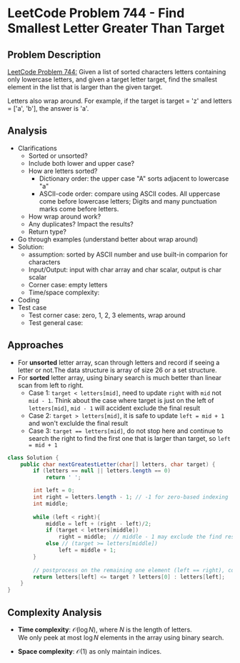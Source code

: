 # LeetCode Problem 744 - Find Smallest Letter Greater Than Target 

## Problem Description
[LeetCode Problem 744:](https://leetcode.com/problems/find-smallest-letter-greater-than-target/) Given a list of sorted characters letters containing only lowercase letters, and given a target letter target, find the smallest element in the list that is larger than the given target.

Letters also wrap around. For example, if the target is target = 'z' and letters = ['a', 'b'], the answer is 'a'.

## Analysis 
* Clarifications
    - Sorted or unsorted?
    - Include both lower and upper case? 
    - How are letters sorted?   
        * Dictionary order: the upper case "A" sorts adjacent to lowercase "a"  
        * ASCII-code order: compare using ASCII codes. All uppercase come before lowercase letters; Digits and many punctuation marks come before letters.
    - How wrap around work?
    - Any duplicates? Impact the results?
    - Return type?
* Go through examples (understand better about wrap around)
* Solution:
    - assumption: sorted by ASCII number and use built-in comparion for characters
    - Input/Output: input with char array and char scalar, output is char scalar  
    - Corner case: empty letters
    - Time/space complexity:
* Coding
* Test case
    - Test corner case: zero, 1, 2, 3 elements, wrap around
    - Test general case:

## Approaches
* For **unsorted** letter array, scan through letters and record if seeing a letter or not.The data structure is array of size 26 or a set structure.
* For **sorted** letter array, using binary search is much better than linear scan from left to right. 
    - Case 1: `target < letters[mid]`,  need to update `right` with `mid` not `mid - 1`. Think about the case where target is just on the left of `letters[mid]`, `mid - 1` will accident exclude the final result
    - Case 2: `target > letters[mid]`, it is safe to update `left = mid + 1` and won't exclulde the final result 
    - Case 3: `target == letters[mid]`, do not stop here and continue to search the right to find the first one that is larger than target, so `left = mid + 1` 

```java
class Solution {
    public char nextGreatestLetter(char[] letters, char target) {
        if (letters == null || letters.length == 0)
            return ' ';

        int left = 0;
        int right = letters.length - 1; // -1 for zero-based indexing 
        int middle;
        
        while (left < right){
            middle = left + (right - left)/2;
            if (target < letters[middle])
                right = middle;  // middle - 1 may exclude the find result
            else // (target >= letters[middle])
                left = middle + 1;
        }
        
        // postprocess on the remaining one element (left == right), considering wrap around case       
        return letters[left] <= target ? letters[0] : letters[left];
    }
}
```

## Complexity Analysis
* **Time complexity**: $\mathcal{O}(\log N)$, where $N$ is the length of letters.   
We only peek at most $\log N$ elements in the array using binary search. 

* **Space complexity**: $\mathcal{O}(1)$ as only maintain indices. 